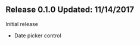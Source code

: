 Release 0.1.0   Updated: 11/14/2017
-----------------------------------
Initial release
* Date picker control
